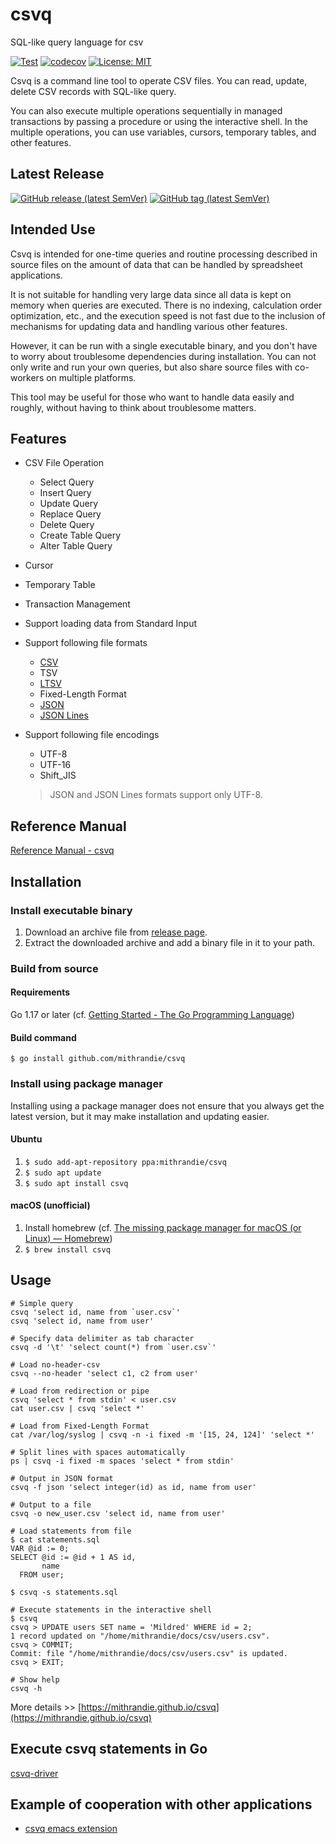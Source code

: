 # csvq

SQL-like query language for csv

[![Test](https://github.com/mithrandie/csvq/actions/workflows/test.yml/badge.svg)](https://github.com/mithrandie/csvq/actions/workflows/test.yml)
[![codecov](https://codecov.io/gh/mithrandie/csvq/branch/master/graph/badge.svg)](https://codecov.io/gh/mithrandie/csvq)
[![License: MIT](https://img.shields.io/badge/License-MIT-lightgrey.svg)](https://opensource.org/licenses/MIT)

Csvq is a command line tool to operate CSV files. 
You can read, update, delete CSV records with SQL-like query.

You can also execute multiple operations sequentially in managed transactions by passing a procedure or using the interactive shell.
In the multiple operations, you can use variables, cursors, temporary tables, and other features. 

## Latest Release
[![GitHub release (latest SemVer)](https://img.shields.io/github/v/release/mithrandie/csvq?color=%2320b2aa&label=GitHub%20Release&sort=semver)](https://github.com/mithrandie/csvq/releases/latest)
[![GitHub tag (latest SemVer)](https://img.shields.io/github/v/tag/qittu/csvq-deb?color=%2320b2aa&label=Launchpad%20PPA)](https://launchpad.net/~mithrandie/+archive/ubuntu/csvq)

## Intended Use
Csvq is intended for one-time queries and routine processing described in source files on the amount of data that can be handled by spreadsheet applications.

It is not suitable for handling very large data since all data is kept on memory when queries are executed.
There is no indexing, calculation order optimization, etc., and the execution speed is not fast due to the inclusion of mechanisms for updating data and handling various other features.

However, it can be run with a single executable binary, and you don't have to worry about troublesome dependencies during installation.
You can not only write and run your own queries, but also share source files with co-workers on multiple platforms.

This tool may be useful for those who want to handle data easily and roughly, without having to think about troublesome matters.

## Features

* CSV File Operation
  * Select Query
  * Insert Query
  * Update Query
  * Replace Query
  * Delete Query
  * Create Table Query
  * Alter Table Query
* Cursor
* Temporary Table
* Transaction Management
* Support loading data from Standard Input
* Support following file formats
  * [CSV](https://datatracker.ietf.org/doc/html/rfc4180)
  * TSV
  * [LTSV](http://ltsv.org)
  * Fixed-Length Format
  * [JSON](https://datatracker.ietf.org/doc/html/rfc8259)
  * [JSON Lines](https://jsonlines.org)
* Support following file encodings
  * UTF-8
  * UTF-16
  * Shift_JIS

  > JSON and JSON Lines formats support only UTF-8.

## Reference Manual

[Reference Manual - csvq](https://mithrandie.github.io/csvq/reference)

## Installation

### Install executable binary

1. Download an archive file from [release page](https://github.com/mithrandie/csvq/releases).
2. Extract the downloaded archive and add a binary file in it to your path.

### Build from source

#### Requirements

Go 1.17 or later (cf. [Getting Started - The Go Programming Language](https://golang.org/doc/install))

#### Build command

```$ go install github.com/mithrandie/csvq```

### Install using package manager

Installing using a package manager does not ensure that you always get the latest version, but it may make installation and updating easier.

#### Ubuntu

1. ```$ sudo add-apt-repository ppa:mithrandie/csvq```
2. ```$ sudo apt update```
3. ```$ sudo apt install csvq```

#### macOS (unofficial)

1. Install homebrew (cf. [The missing package manager for macOS (or Linux) — Homebrew](https://brew.sh))
2. ```$ brew install csvq```

## Usage

```shell
# Simple query
csvq 'select id, name from `user.csv`'
csvq 'select id, name from user'

# Specify data delimiter as tab character
csvq -d '\t' 'select count(*) from `user.csv`'

# Load no-header-csv
csvq --no-header 'select c1, c2 from user'

# Load from redirection or pipe
csvq 'select * from stdin' < user.csv
cat user.csv | csvq 'select *'

# Load from Fixed-Length Format
cat /var/log/syslog | csvq -n -i fixed -m '[15, 24, 124]' 'select *'

# Split lines with spaces automatically
ps | csvq -i fixed -m spaces 'select * from stdin'

# Output in JSON format
csvq -f json 'select integer(id) as id, name from user'

# Output to a file
csvq -o new_user.csv 'select id, name from user'

# Load statements from file
$ cat statements.sql
VAR @id := 0;
SELECT @id := @id + 1 AS id,
       name
  FROM user;

$ csvq -s statements.sql

# Execute statements in the interactive shell
$ csvq
csvq > UPDATE users SET name = 'Mildred' WHERE id = 2;
1 record updated on "/home/mithrandie/docs/csv/users.csv".
csvq > COMMIT;
Commit: file "/home/mithrandie/docs/csv/users.csv" is updated.
csvq > EXIT;

# Show help
csvq -h
```

More details >> [https://mithrandie.github.io/csvq](https://mithrandie.github.io/csvq)

## Execute csvq statements in Go

[csvq-driver](https://github.com/mithrandie/csvq-driver)

## Example of cooperation with other applications

- [csvq emacs extension](https://github.com/mithrandie/csvq-emacs-extension)
